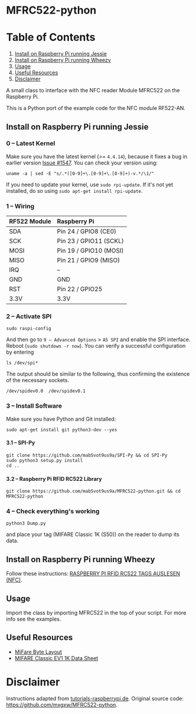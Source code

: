 MFRC522-python
==============

# Table of Contents
1. [Install on Raspberry Pi running Jessie](#install-on-raspberry-pi-running-jessie-)
2. [Install on Raspberry Pi running Wheezy](#install-on-raspberry-pi-running-wheezy-)
3. [Usage](#usage)
4. [Useful Resources](#useful-resources)
5. [Disclaimer](#disclaimer)

A small class to interface with the NFC reader Module MFRC522 on the Raspberry Pi.

This is a Python port of the example code for the NFC module RF522-AN.

## Install on Raspberry Pi running **Jessie**
### 0 – Latest Kernel
Make sure you have the latest kernel (>= ```4.4.14```), because it fixes a bug in earlier version [Issue #1547](https://github.com/raspberrypi/linux/issues/1547#issuecomment-230170202).
You can check your version using:
```
uname -a | sed -E "s/.*([0-9]+\.[0-9]+\.[0-9]+)-v.*/\1/"
```

If you need to update your kernel, use ```sudo rpi-update```. If it's not yet installed, do so using ```sudo apt-get install rpi-update```.

### 1 – Wiring
| RF522 Module | Raspberry Pi          |
| :----------- | :-------------------- |
| SDA          | Pin 24 / GPIO8 (CE0)  |
| SCK          | Pin 23 / GPIO11 (SCKL)|
| MOSI         | Pin 19 / GPIO10 (MOSI)|
| MISO         | Pin 21 / GPIO9 (MISO) |
| IRQ          | –                     |
| GND          | GND                   |
| RST          | Pin 22 / GPIO25       |
| 3.3V         | 3.3V                  |

### 2 – Activate SPI
```
sudo raspi-config
```
And then go to ```9 – Advanced Options``` > ```A5 SPI``` and enable the SPI interface.
Reboot (```sudo shutdown -r now```).
You can verify a successful configuration by entering
```
ls /dev/spi*
```
The output should be similar to the following, thus confirming the existence of the necessary sockets.
```
/dev/spidev0.0  /dev/spidev0.1
```

### 3 – Install Software
Make sure you have Python and Git installed:
```
sudo apt-get install git python3-dev --yes
```
#### 3.1 – SPI-Py
```
git clone https://github.com/mab5vot9us9a/SPI-Py && cd SPI-Py
sudo python3 setup.py install
cd ..
```

#### 3.2 – Raspberry Pi RFID RC522 Library
```
git clone https://github.com/mab5vot9us9a/MFRC522-python.git && cd MFRC522-python
```

### 4 – Check everything's working
```
python3 Dump.py
```
and place your tag (MIFARE Classic 1K (S50)) on the reader to dump its data.

## Install on Raspberry Pi running  **Wheezy**
Follow these instructions: [RASPBERRY PI RFID RC522 TAGS AUSLESEN (NFC)](http://tutorials-raspberrypi.de/raspberry-pi-rfid-rc522-tueroeffner-nfc/).


## Usage
Import the class by importing MFRC522 in the top of your script. For more info see the examples.

## Useful Resources
- [MiFare Byte Layout](https://en.wikipedia.org/wiki/File:MiFare_Byte_Layout.png#file)
- [MIFARE Classic EV1 1K Data Sheet](http://cache.nxp.com/documents/data_sheet/MF1S50YYX_V1.pdf)

# Disclaimer
Instructions adapted from [tutorials-raspberrypi.de](http://tutorials-raspberrypi.de/).
Original source code: https://github.com/mxgxw/MFRC522-python.
